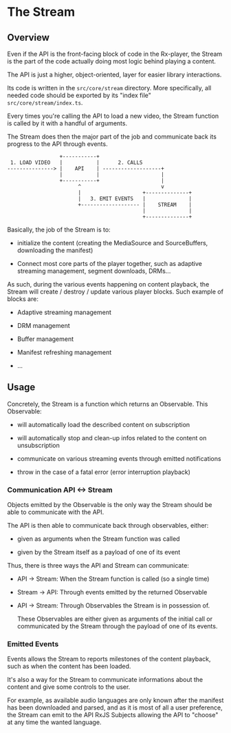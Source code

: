 # The Stream ###################################################################


## Overview ####################################################################

Even if the API is the front-facing block of code in the Rx-player, the Stream
is the part of the code actually doing most logic behind playing a content.

The API is just a higher, object-oriented, layer for easier library interactions.

Its code is written in the ``src/core/stream`` directory. More specifically,
all needed code should be exported by its "index file"
``src/core/stream/index.ts``.

Every times you're calling the API to load a new video, the Stream function is
called by it with a handful of arguments.

The Stream does then the major part of the job and communicate back its progress
to the API through events.

```
                 +-----------+
 1. LOAD VIDEO   |           |      2. CALLS
---------------> |    API    | -------------------+
                 |           |                    |
                 +-----------+                    |       
                       ^                          v
                       |                    +--------------+
                       |   3. EMIT EVENTS   |              |
                       +------------------- |    STREAM    |
                                            |              |
                                            +--------------+
```

Basically, the job of the Stream is to:

  - initialize the content (creating the MediaSource and SourceBuffers,
    downloading the manifest)

  - Connect most core parts of the player together, such as adaptive
    streaming management, segment downloads, DRMs...

As such, during the various events happening on content playback, the Stream
will create / destroy / update various player blocks. Such example of blocks
are:

  - Adaptive streaming management

  - DRM management

  - Buffer management

  - Manifest refreshing management

  - ...



## Usage #######################################################################

Concretely, the Stream is a function which returns an Observable.
This Observable:

  - will automatically load the described content on subscription

  - will automatically stop and clean-up infos related to the content on
    unsubscription

  - communicate on various streaming events through emitted notifications

  - throw in the case of a fatal error (error interruption playback)


### Communication API \<-\> Stream #############################################

Objects emitted by the Observable is the only way the Stream should be able to
communicate with the API.

The API is then able to communicate back through observables, either:

  - given as arguments when the Stream function was called

  - given by the Stream itself as a payload of one of its event

Thus, there is three ways the API and Stream can communicate:

  - API -> Stream: When the Stream function is called (so a single time)

  - Stream -> API: Through events emitted by the returned Observable

  - API -> Stream: Through Observables the Stream is in possession of.

    These Observables are either given as arguments of the initial call or
    communicated by the Stream through the payload of one of its events.


### Emitted Events #############################################################

Events allows the Stream to reports milestones of the content playback, such as
when the content has been loaded.

It's also a way for the Stream to communicate informations about the content and
give some controls to the user.

For example, as available audio languages are only known after the manifest has
been downloaded and parsed, and as it is most of all a user preference, the
Stream can emit to the API RxJS Subjects allowing the API to "choose" at any
time the wanted language.
